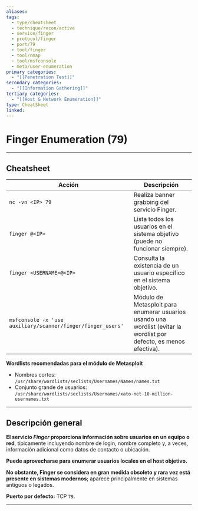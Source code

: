 ```yaml
---
aliases:
tags:
  - type/cheatsheet
  - technique/recon/active
  - service/finger
  - protocol/finger
  - port/79
  - tool/finger
  - tool/nmap
  - tool/msfconsole
  - meta/user-enumeration
primary categories:
  - "[[Penetration Test]]"
secondary categories:
  - "[[Information Gathering]]"
tertiary categories:
  - "[[Host & Network Enumeration]]"
type: CheatSheet
linked:
---
```

# Finger Enumeration (79)

***
## Cheatsheet

| **Acción**                                                  | **Descripción**                                                                                                      |
| ----------------------------------------------------------- | -------------------------------------------------------------------------------------------------------------------- |
| `nc -vn <IP> 79`                                            | Realiza banner grabbing del servicio Finger.                                                                         |
| `finger @<IP>`                                              | Lista todos los usuarios en el sistema objetivo (puede no funcionar siempre).                                        |
| `finger <USERNAME>@<IP>`                                    | Consulta la existencia de un usuario específico en el sistema objetivo.                                              |
| `msfconsole -x 'use auxiliary/scanner/finger/finger_users'` | Módulo de Metasploit para enumerar usuarios usando una wordlist (evitar la wordlist por defecto, es menos efectiva). |
**Wordlists recomendadas para el módulo de Metasploit**
- Nombres cortos: `/usr/share/wordlists/seclists/Usernames/Names/names.txt`
- Conjunto grande de usuarios: `/usr/share/wordlists/seclists/Usernames/xato-net-10-million-usernames.txt`

---

## Descripción general

**El servicio *Finger* proporciona información sobre usuarios en un equipo o red**, típicamente incluyendo nombre de login, nombre completo y, a veces, información adicional como datos de contacto o ubicación. 

**Puede aprovecharse para enumerar usuarios locales en el host objetivo.**

**No obstante, Finger se considera en gran medida obsoleto y rara vez está presente en sistemas modernos**; aparece principalmente en sistemas antiguos o legados.

**Puerto por defecto:** TCP `79`.

---
